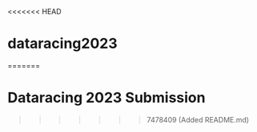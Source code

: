 <<<<<<< HEAD
# dataracing2023
=======
# Dataracing 2023 Submission
>>>>>>> 7478409 (Added README.md)
